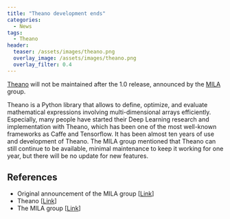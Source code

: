 ```yaml
---
title: "Theano development ends"
categories:
  - News
tags:
  - Theano
header:
  teaser: /assets/images/theano.png
  overlay_image: /assets/images/theano.png
  overlay_filter: 0.4
---
```


[Theano](http://deeplearning.net/software/theano/) will not be maintained after the 1.0 release, announced by the [MILA](https://mila.quebec/en/) group.

Theano is a Python library that allows to define, optimize, and evaluate mathematical expressions involving multi-dimensional arrays efficiently.
Especially, many people have started their Deep Learning research and implementation with Theano, which has been one of the most well-known frameworks as Caffe and Tensorflow.
It has been almost ten years of use and development of Theano.
The MILA group mentioned that Theano can still continue to be available, minimal maintenance to keep it working for one year, but there will be no update for new features.

## References
- Original announcement of the MILA group [[Link](https://groups.google.com/forum/?utm_campaign=Revue%20newsletter&utm_medium=Newsletter&utm_source=The%20Wild%20Week%20in%20AI#!topic/theano-users/7Poq8BZutbY)]
- Theano [[Link](http://deeplearning.net/software/theano)]
- The MILA group [[Link](https://mila.quebec/en/)]